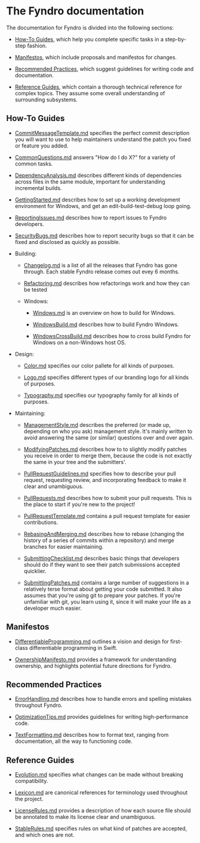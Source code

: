 <!-- SPDX-License-Identifier: MIT -->

# The Fyndro documentation

The documentation for Fyndro is divided into the following sections:

-   [How-To Guides](#how-to-guides), which help you complete specific tasks in a step-by-step fashion.

-   [Manifestos](#evolution-documents), which include proposals and manifestos for changes.

-   [Recommended Practices](#recommended-practices), which suggest guidelines for writing code and documentation.

-   [Reference Guides](#reference-guides), which contain a thorough technical reference for complex topics.
    They assume some overall understanding of surrounding subsystems.

<!-- -   [Uncategorized](#uncategorized) is for documentation which does not fit neatly into any of the above categories. -->

## How-To Guides

-   [CommitMessageTemplate.md](https://github.com/CMihai99/fyndro/blob/main/Documentation/how-to/CommitMessageTemplate.md)
    specifies the perfect commit description you will want to use to help
    maintainers understand the patch you fixed or feature you added.

-   [CommonQuestions.md](https://github.com/CMihai99/fyndro/blob/main/Documentation/how-to/CommonQuestions.md)
    answers "How do I do X?" for a variety of common tasks.

-   [DependencyAnalysis.md](https://github.com/CMihai99/fyndro/blob/main/Documentation/how-to/DependencyAnalysis.md)
    describes different kinds of dependencies across files in the same module,
    important for understanding incremental builds.

-   [GettingStarted.md](https://github.com/CMihai99/fyndro/blob/main/Documentation/how-to/GettingStarted.md)
    describes how to set up a working development environment
    for Windows, and get an edit-build-test-debug loop going.

-   [ReportingIssues.md](https://github.com/CMihai99/fyndro/blob/main/Documentation/how-to/ReportingIssues.md)
    describes how to report issues to Fyndro developers.

-   [SecurityBugs.md](https://github.com/CMihai99/fyndro/blob/main/Documentation/how-to/SecurityBugs.md)
    describes how to report security bugs so that it can be fixed and disclosed as quickly as possible.

-   Building:

    -   [Changelog.md](https://github.com/CMihai99/fyndro/blob/main/Documentation/how-to/building/Changelog.md)
        is a list of all the releases that Fyndro has gone through. Each stable Fyndro release comes out evey 6 months.

    -   [Refactoring.md](https://github.com/CMihai99/fyndro/blob/main/Documentation/how-to/building/Refactoring.md)
        describes how refactorings work and how they can be tested

    -   Windows:

        -   [Windows.md](https://github.com/CMihai99/fyndro/blob/main/Documentation/how-to/building/Windows.md)
            is an overview on how to build for Windows.

        -   [WindowsBuild.md](https://github.com/CMihai99/fyndro/blob/main/Documentation/how-to/building/WindowsBuild.md)
            describes how to build Fyndro Windows.

        -   [WindowsCrossBuild.md](https://github.com/CMihai99/fyndro/blob/main/Documentation/how-to/building/WindowsCrossCBuild.md)
            describes how to cross build Fyndro for Windows on a non-Windows host OS.

-   Design:

    -   [Color.md](https://github.com/CMihai99/fyndro/blob/main/Documentation/how-to/design-system/Color.md)
        specifies our color pallete for all kinds of purposes.

    -   [Logo.md](https://github.com/CMihai99/fyndro/blob/main/Documentation/how-to/design-system/Typography.md)
        specifies different types of our branding logo for all kinds of purposes.

    -   [Typography.md](https://github.com/CMihai99/fyndro/blob/main/Documentation/how-to/design-system/Typography.md)
        specifies our typography family for all kinds of purposes.

-   Maintaining:

    -   [ManagementStyle.md](https://github.com/CMihai99/fyndro/blob/main/Documentation/how-to/maintaining/ManagementStyle.md)
        describes the preferred (or made up, depending on who you ask) management style. It's
        mainly written to avoid answering the same (or similar) questions over and over again.

    -   [ModifyingPatches.md](https://github.com/CMihai99/fyndro/blob/main/Documentation/how-to/maintaining/ModifyingPatches.md)
        describes how to to slightly modify patches you receive in order to merge them,
        because the code is not exactly the same in your tree and the submitters'.

    -   [PullRequestGuidelines.md](https://github.com/CMihai99/fyndro/blob/main/Documentation/how-to/maintaining/PullRequestGuidelines.md)
        specifies how to describe your pull request, requesting review,
        and incorporating feedback to make it clear and unambiguous.

    -   [PullRequests.md](https://github.com/CMihai99/fyndro/blob/main/Documentation/how-to/maintaining/PullRequests.md)
        describes how to submit your pull requests. This is the place to start if you're new to the project!

    -   [PullRequestTemplate.md](https://github.com/CMihai99/fyndro/blob/main/Documentation/how-to/maintaining/PullRequestTemplate.md)
        contains a pull request template for easier contributions.

    -   [RebasingAndMerging.md](https://github.com/CMihai99/fyndro/blob/main/Documentation/how-to/maintaining/RebasingAndMerging.md)
        describes how to rebase (changing the history of a series of commits
        within a repository) and merge branches for easier maintaining.

    -   [SubmittingChecklist.md](https://github.com/CMihai99/fyndro/blob/main/Documentation/how-to/maintaining/SubmittingChecklist.md)
        describes basic things that developers should do if they want to see their patch submissions accepted quicklier.

    -   [SubmittingPatches.md](https://github.com/CMihai99/fyndro/blob/main/Documentation/how-to/maintaining/SubmittingPatches.md)
        contains a large number of suggestions in a relatively terse format about getting your code submitted.
        It also assumes that you're using git to prepare your patches. If you're unfamiliar
        with git, you learn using it, since it will make your life as a developer much easier.

## Manifestos

-   [DifferentiableProgramming.md](https://github.com/CMihai99/fyndro/blob/main/Documentation/manifestos/DifferentiableProgramming.md)
    outlines a vision and design for first-class differentiable programming in Swift.

-   [OwnershipManifesto.md](https://github.com/CMihai99/fyndro/blob/main/Documentation/manifestos/OwnershipManifesto.md)
    provides a framework for understanding ownership, and highlights potential future directions for Fyndro.

## Recommended Practices

-   [ErrorHandling.md](https://github.com/CMihai99/fyndro/blob/main/Documentation/practices/ErrorHandling.md)
    describes how to handle errors and spelling mistakes throughout Fyndro.

-   [OptimizationTips.md](https://github.com/CMihai99/fyndro/blob/main/Documentation/practices/OptimizationTips.md)
    provides guidelines for writing high-performance code.

-   [TextFormatting.md](https://github.com/CMihai99/fyndro/blob/main/Documentation/practices/TextFormatting.md)
    describes how to format text, ranging from documentation, all the way to functioning code.

## Reference Guides

-   [Evolution.md](https://github.com/CMihai99/fyndro/blob/main/Documentation/references/Evolution.md)
    specifies what changes can be made without breaking compatibility.

-   [Lexicon.md](https://github.com/CMihai99/fyndro/blob/main/Documentation/references/Lexicon.md)
    are canonical references for terminology used throughout the project.

-   [LicenseRules.md](https://github.com/CMihai99/fyndro/blob/main/Documentation/references/LicenseRules.md)
    provides a description of how each source file should be annotated to make its license clear and unambiguous.

-   [StableRules.md](https://github.com/CMihai99/fyndro/blob/main/Documentation/references/StableRules.md)
    specifies rules on what kind of patches are accepted, and which ones are not.

<!-- ## Uncategorized

-   []() -->
